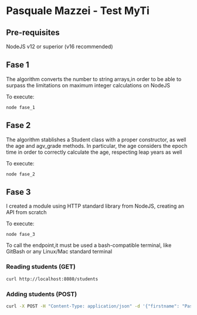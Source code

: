 # Pasquale Mazzei - Test MyTi

## Pre-requisites
NodeJS v12 or superior (v16 recommended)

## Fase 1

The algorithm converts the number to string arrays,in order to be able to surpass the limitations on maximum integer calculations on NodeJS

To execute:

```
node fase_1
```

## Fase 2

The algorithm stablishes a Student class with a proper constructor, as well the age and agv_grade methods.
In particular, the age considers the epoch time in order to correctly calculate the age, respecting leap years as well

To execute:

```
node fase_2
```

## Fase 3

I created a module using HTTP standard library from NodeJS, creating an API from scratch

To execute:

```
node fase_3
```

To call the endpoint,it must be used a bash-compatible terminal, like GitBash or any Linux/Mac standard terminal

### Reading students (GET)

```bash
curl http://localhost:8080/students
```

### Adding students (POST)

```bash
curl -X POST -H "Content-Type: application/json" -d '{"firstname": "Pasquale","lastname": "Mazzei","birthdate": "08/03/1988","grades": "10,9,5,8.59,10"}' http://localhost:8080/students
```
